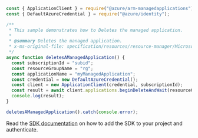 ```javascript
const { ApplicationClient } = require("@azure/arm-managedapplications");
const { DefaultAzureCredential } = require("@azure/identity");

/**
 * This sample demonstrates how to Deletes the managed application.
 *
 * @summary Deletes the managed application.
 * x-ms-original-file: specification/resources/resource-manager/Microsoft.Solutions/stable/2018-06-01/examples/deleteApplication.json
 */
async function deletesAManagedApplication() {
  const subscriptionId = "subid";
  const resourceGroupName = "rg";
  const applicationName = "myManagedApplication";
  const credential = new DefaultAzureCredential();
  const client = new ApplicationClient(credential, subscriptionId);
  const result = await client.applications.beginDeleteAndWait(resourceGroupName, applicationName);
  console.log(result);
}

deletesAManagedApplication().catch(console.error);
```

Read the [SDK documentation](https://github.com/Azure/azure-sdk-for-js/blob/%40azure%2Farm-managedapplications_2.0.1/sdk/managedapplications/arm-managedapplications/README.md) on how to add the SDK to your project and authenticate.
